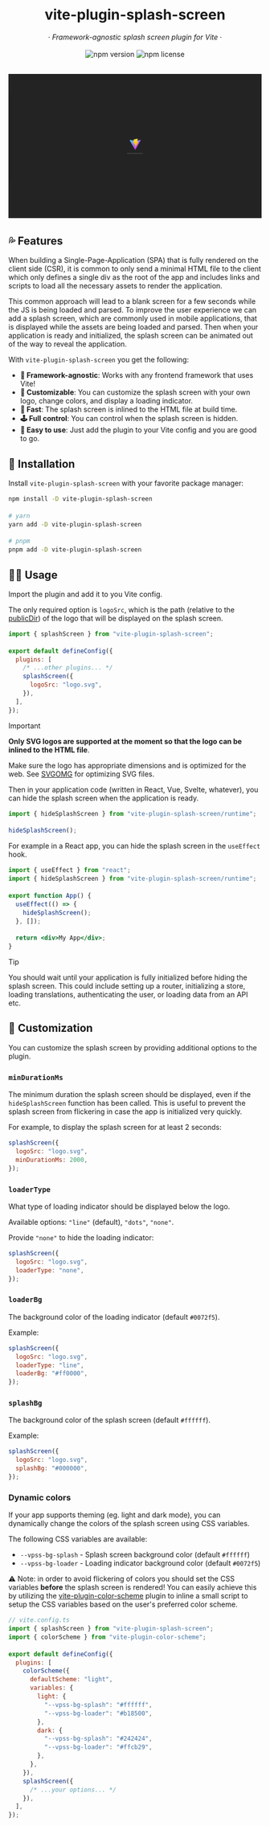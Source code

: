 <h1 align='center'>vite-plugin-splash-screen</h1>

<div align="center" >
  &middot;
  <i>Framework-agnostic splash screen plugin for Vite</i>
  &middot;
  <br/>
  <br/>
  <img alt="npm version" src="https://img.shields.io/npm/v/vite-plugin-splash-screen?style=for-the-badge">
  <img alt="npm license" src="https://img.shields.io/npm/l/vite-plugin-splash-screen?style=for-the-badge">
  <br/>
  <br/>
</div>

![](media/demo-1.gif)

## 💦 Features

When building a Single-Page-Application (SPA) that is fully rendered on the client side (CSR), it is common to only send a minimal HTML file to the client which only defines a single div as the root of the app and includes links and scripts to load all the necessary assets to render the application.

This common approach will lead to a blank screen for a few seconds while the JS is being loaded and parsed. To improve the user experience we can add a splash screen, which are commonly used in mobile applications, that is displayed while the assets are being loaded and parsed. Then when your application is ready and initialized, the splash screen can be animated out of the way to reveal the application.

With `vite-plugin-splash-screen` you get the following:

- **🤹 Framework-agnostic**: Works with any frontend framework that uses Vite!
- **🎨 Customizable**: You can customize the splash screen with your own logo, change colors, and display a loading indicator.
- **🚀 Fast**: The splash screen is inlined to the HTML file at build time.
- **🕹️ Full control**: You can control when the splash screen is hidden.
- **🔮 Easy to use**: Just add the plugin to your Vite config and you are good to go.

## 📲 Installation

Install `vite-plugin-splash-screen` with your favorite package manager:

```sh
npm install -D vite-plugin-splash-screen

# yarn
yarn add -D vite-plugin-splash-screen

# pnpm
pnpm add -D vite-plugin-splash-screen
```

## 🧑‍💻 Usage

Import the plugin and add it to you Vite config.

The only required option is `logoSrc`, which is the path (relative to the [publicDir](https://vitejs.dev/config/shared-options.html#publicdir)) of the logo that will be displayed on the splash screen.

```js
import { splashScreen } from "vite-plugin-splash-screen";

export default defineConfig({
  plugins: [
    /* ...other plugins... */
    splashScreen({
      logoSrc: "logo.svg",
    }),
  ],
});
```

> [!IMPORTANT]  
> **Only SVG logos are supported at the moment so that the logo can be inlined to the HTML file**.
>
> Make sure the logo has appropriate dimensions and is optimized for the web. See [SVGOMG](https://jakearchibald.github.io/svgomg/) for optimizing SVG files.

Then in your application code (written in React, Vue, Svelte, whatever), you can hide the splash screen when the application is ready.

```js
import { hideSplashScreen } from "vite-plugin-splash-screen/runtime";

hideSplashScreen();
```

For example in a React app, you can hide the splash screen in the `useEffect` hook.

```jsx
import { useEffect } from "react";
import { hideSplashScreen } from "vite-plugin-splash-screen/runtime";

export function App() {
  useEffect(() => {
    hideSplashScreen();
  }, []);

  return <div>My App</div>;
}
```

> [!TIP]
> You should wait until your application is fully initialized before hiding the splash screen. This could include setting up a router, initializing a store, loading translations, authenticating the user, or loading data from an API etc.

## 🎨 Customization

You can customize the splash screen by providing additional options to the plugin.

### `minDurationMs`

The minimum duration the splash screen should be displayed, even if the `hideSplashScreen` function has been called.
This is useful to prevent the splash screen from flickering in case the app is initialized very quickly.

For example, to display the splash screen for at least 2 seconds:

```js
splashScreen({
  logoSrc: "logo.svg",
  minDurationMs: 2000,
});
```

### `loaderType`

What type of loading indicator should be displayed below the logo.

Available options: `"line"` (default), `"dots"`, `"none"`.

Provide `"none"` to hide the loading indicator:

```js
splashScreen({
  logoSrc: "logo.svg",
  loaderType: "none",
});
```

### `loaderBg`

The background color of the loading indicator (default `#0072f5`).

Example:

```js
splashScreen({
  logoSrc: "logo.svg",
  loaderType: "line",
  loaderBg: "#ff0000",
});
```

### `splashBg`

The background color of the splash screen (default `#ffffff`).

Example:

```js
splashScreen({
  logoSrc: "logo.svg",
  splashBg: "#000000",
});
```

### Dynamic colors

If your app supports theming (eg. light and dark mode), you can dynamically change the colors of the splash screen using CSS variables.

The following CSS variables are available:

- `--vpss-bg-splash` - Splash screen background color (default `#ffffff`)
- `--vpss-bg-loader` - Loading indicator background color (default `#0072f5`)

⚠️ Note: in order to avoid flickering of colors you should set the CSS variables **before** the splash screen is rendered! You can easily achieve this by utilizing the [vite-plugin-color-scheme](https://github.com/Temzasse/vite-plugin-color-scheme) plugin to inline a small script to setup the CSS variables based on the user's preferred color scheme.

```js
// vite.config.ts
import { splashScreen } from "vite-plugin-splash-screen";
import { colorScheme } from "vite-plugin-color-scheme";

export default defineConfig({
  plugins: [
    colorScheme({
      defaultScheme: "light",
      variables: {
        light: {
          "--vpss-bg-splash": "#ffffff",
          "--vpss-bg-loader": "#b18500",
        },
        dark: {
          "--vpss-bg-splash": "#242424",
          "--vpss-bg-loader": "#ffcb29",
        },
      },
    }),
    splashScreen({
      /* ...your options... */
    }),
  ],
});
```
